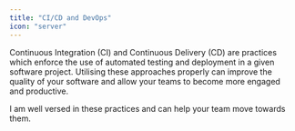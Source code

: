 ```yaml
---
title: "CI/CD and DevOps"
icon: "server"
---
```


Continuous Integration (CI) and Continuous Delivery (CD) are practices which
enforce the use of automated testing and deployment in a given software project.
Utilising these approaches properly can improve the quality of your software and
allow your teams to become more engaged and productive.

I am well versed in these practices and can help your team move towards them.
